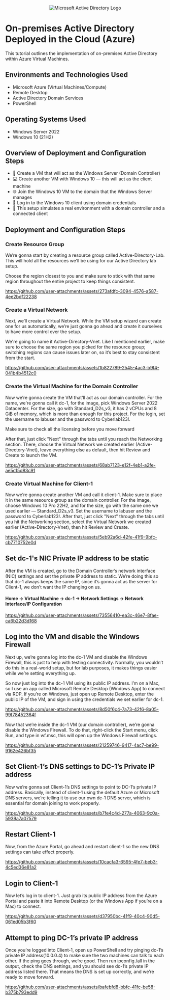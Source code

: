 <p align="center">
<img src="https://i.imgur.com/pU5A58S.png" alt="Microsoft Active Directory Logo"/>
</p>

<h1>On-premises Active Directory Deployed in the Cloud (Azure)</h1>
This tutorial outlines the implementation of on-premises Active Directory within Azure Virtual Machines.<br />



<h2>Environments and Technologies Used</h2>

- Microsoft Azure (Virtual Machines/Compute)
- Remote Desktop
- Active Directory Domain Services
- PowerShell

<h2>Operating Systems Used </h2>

- Windows Server 2022
- Windows 10 (21H2)

<h2>Overview of Deployment and Configuration Steps</h2>

- 🔧 Create a VM that will act as the Windows Server (Domain Controller)
- 💻 Create another VM with Windows 10 — this will act as the client machine
- 🌐 Join the Windows 10 VM to the domain that the Windows Server manages
- 👤 Log in to the Windows 10 client using domain credentials
- 🧪 This setup simulates a real environment with a domain controller and a connected client


<h2>Deployment and Configuration Steps</h2>

<h3>Create Resource Group</h3>

<p>We’re gonna start by creating a resource group called Active-Directory-Lab. This will hold all the resources we’ll be using for our Active Directory lab setup.</p>

<p>Choose the region closest to you and make sure to stick with that same region throughout the entire project to keep things consistent.</p>


https://github.com/user-attachments/assets/273afdfc-3094-4576-a587-4ee2bdf22238

<h3>Create a Virtual Network</h3>

<p>Next, we’ll create a Virtual Network. While the VM setup wizard can create one for us automatically, we’re just gonna go ahead and create it ourselves to have more control over the setup.</p>

<p>We're going to name it Active-Directory-Vnet. Like I mentioned earlier, make sure to choose the same region you picked for the resource group; switching regions can cause issues later on, so it’s best to stay consistent from the start.</p>


https://github.com/user-attachments/assets/1b822789-2545-4ac3-b9f4-041b4b4512c0

<h3>Create the Virtual Machine for the Domain Controller</h3>

<p>Now we’re gonna create the VM that’ll act as our domain controller. For the name, we're gonna call it dc-1, for the image, pick Windows Server 2022 Datacenter. For the size, go with Standard_D2s_v3, it has 2 vCPUs and 8 GiB of memory, which is more than enough for this project. For the login, set the username to labuser and the password to Cyberlab123!.</p>

<p>Make sure to check all the licensing before you move forward</p>

<p>After that, just click "Next" through the tabs until you reach the Networking section. There, choose the Virtual Network we created earlier (Active-Directory-Vnet), leave everything else as default, then hit Review and Create to launch the VM.</p>


https://github.com/user-attachments/assets/68ab7123-e12f-4eb1-a2fe-ae5c15d83c91

<h3>Create Virtual Machine for Client-1</h3>

<p>Now we’re gonna create another VM and call it client-1. Make sure to place it in the same resource group as the domain controller. For the image, choose Windows 10 Pro 22H2, and for the size, go with the same one we used earlier — Standard_D2s_v3. Set the username to labuser and the password to Cyberlab123!. After that, just click "Next" through the tabs until you hit the Networking section, select the Virtual Network we created earlier (Active-Directory-Vnet), then hit Review and Create.</p>



https://github.com/user-attachments/assets/5eb92a6d-42fe-41f9-9bfc-cb7710752e0d

<h2>Set dc-1's NIC Private IP address to be static</h2>
<p>After the VM is created, go to the Domain Controller’s network interface (NIC) settings and set the private IP address to static. We’re doing this so that dc-1 always keeps the same IP, since it’s gonna act as the server for Client-1, we don’t want the IP changing on us.</p>

<h4>Home -> Virtual Machine -> dc-1 -> Network Settings -> Network Interface/IP Configuration </h4>


https://github.com/user-attachments/assets/73556410-ea3c-46e7-8fae-ca6b22d3d168

<h2>Log into the VM and disable the Windows Firewall</h2>

<p>Next up, we’re gonna log into the dc-1 VM and disable the Windows Firewall, this is just to help with testing connectivity. Normally, you wouldn’t do this in a real-world setup, but for lab purposes, it makes things easier while we’re setting everything up.</p>

<p>So now just log into the dc-1 VM using its public IP address. I’m on a Mac, so I use an app called Microsoft Remote Desktop (Windows App) to connect via RDP. If you’re on Windows, just open up Remote Desktop, enter the public IP of the VM, and sign in using the credentials we set earlier for dc-1.</p>


https://github.com/user-attachments/assets/8d50f6c4-7a73-42f6-8a05-99f78452364f

<p>Now that we’re inside the dc-1 VM (our domain controller), we’re gonna disable the Windows Firewall. To do that, right-click the Start menu, click Run, and type in wf.msc, this will open up the Windows Firewall settings.</p>


https://github.com/user-attachments/assets/21259746-9417-4ac7-be99-9162e426bf35

<h2>Set Client-1’s DNS settings to DC-1’s Private IP address</h2>

<p>Now we’re gonna set Client-1’s DNS settings to point to DC-1’s private IP address. Basically, instead of client-1 using the default Azure or Microsoft DNS servers, we’re telling it to use our own dc-1 DNS server, which is essential for domain joining to work properly.</p>

https://github.com/user-attachments/assets/b7fe4c4d-277a-4063-9c0a-5939a7a07579

<h2>Restart Client-1</h2>

<p>Now, from the Azure Portal, go ahead and restart client-1 so the new DNS settings can take effect properly.</p>

https://github.com/user-attachments/assets/10cacfa3-6595-4fe7-beb3-4c5ed36e81a2

<h2>Login to Client-1</h2>

<p>Now let’s log in to client-1. Just grab its public IP address from the Azure Portal and paste it into Remote Desktop (or the Windows App if you’re on a Mac) to connect.</p>


https://github.com/user-attachments/assets/d37950bc-41f9-40c4-90d5-061ed05b3f60

<h2>Attempt to ping DC-1’s private IP address</h2>

<p>Once you’re logged into Client-1, open up PowerShell and try pinging dc-1’s private IP address(10.0.0.4) to make sure the two machines can talk to each other. If the ping goes through, we’re good. Then run ipconfig /all in the output, check the DNS settings, and you should see dc-1’s private IP address listed there. That means the DNS is set up correctly, and we’re ready to move forward.</p>


https://github.com/user-attachments/assets/bafebfd8-bbfc-41fc-be58-b375b793edd9

































